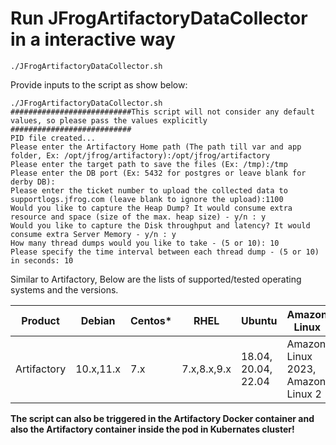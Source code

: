 # Run JFrogArtifactoryDataCollector in a interactive way

``` ./JFrogArtifactoryDataCollector.sh ```

Provide inputs to the script as show below:

```
./JFrogArtifactoryDataCollector.sh
###########################This script will not consider any default values, so please pass the values explicitly ###########################
PID file created...
Please enter the Artifactory Home path (The path till var and app folder, Ex: /opt/jfrog/artifactory):/opt/jfrog/artifactory
Please enter the target path to save the files (Ex: /tmp):/tmp
Please enter the DB port (Ex: 5432 for postgres or leave blank for derby DB):
Please enter the ticket number to upload the collected data to supportlogs.jfrog.com (leave blank to ignore the upload):1100
Would you like to capture the Heap Dump? It would consume extra resource and space (size of the max. heap size) - y/n : y
Would you like to capture the Disk throughput and latency? It would consume extra Server Memory - y/n : y
How many thread dumps would you like to take - (5 or 10): 10
Please specify the time interval between each thread dump - (5 or 10) in seconds: 10
```

Similar to Artifactory, Below are the lists of supported/tested operating systems and the versions.

|      Product       |       Debian      |      Centos*       |        RHEL        |      Ubuntu        |    Amazon Linux    |
|--------------------|-------------------|--------------------|--------------------|--------------------|--------------------|
|    Artifactory     |      10.x,11.x    |       7.x          |     7.x,8.x,9.x    | 18.04, 20.04, 22.04|Amazon Linux 2023, Amazon Linux 2

**The script can also be triggered in the Artifactory Docker container and also the Artifactory container inside the pod in Kubernates cluster!**

